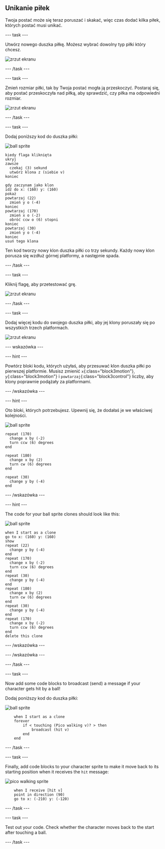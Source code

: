 ## Unikanie piłek

Twoja postać może się teraz poruszać i skakać, więc czas dodać kilka piłek, których postać musi unikać.

\--- task \---

Utwórz nowego duszka piłkę. Możesz wybrać dowolny typ piłki który chcesz.

![zrzut ekranu](images/dodge-balls.png)

\--- /task \---

\--- task \---

Zmień rozmiar piłki, tak by Twoja postać mogła ją przeskoczyć. Postaraj się, aby postać przeskoczyła nad piłką, aby sprawdzić, czy piłka ma odpowiedni rozmiar.

![zrzut ekranu](images/dodge-ball-resize.png)

\--- /task \---

\--- task \---

Dodaj poniższy kod do duszka piłki:

![ball sprite](images/ball_sprite.png)

```blocks3
kiedy flaga kliknięta
ukryj
zawsze 
  czekaj (3) sekund
  utwórz klona z (siebie v)
koniec
```

```blocks3
gdy zaczynam jako klon
idź do x: (160) y: (160)
pokaż
powtarzaj (22) 
  zmień y o (-4)
koniec
powtarzaj (170) 
  zmień x o (-2)
  obróć ccw o (6) stopni
koniec
powtarzaj (30) 
  zmień y o (-4)
koniec
usuń tego klona
```

Ten kod tworzy nowy klon duszka piłki co trzy sekundy. Każdy nowy klon porusza się wzdłuż górnej platformy, a następnie spada.

\--- /task \---

\--- task \---

Kliknij flagę, aby przetestować grę.

![zrzut ekranu](images/dodge-ball-test.png)

\--- /task \---

\--- task \---

Dodaj więcej kodu do swojego duszka piłki, aby jej klony poruszały się po wszystkich trzech platformach.

![zrzut ekranu](images/dodge-ball-more-motion.png)

\--- wskazówka \---

\--- hint \---

Powtórz bloki kodu, których użyłaś, aby przesuwać klon duszka piłki po pierwszej platformie. Musisz zmienić `x`{:class="block3motion"}, `y`{:class="block3motion"} i `powtarzaj`{:class="block3control"} liczby, aby klony poprawnie podążały za platformami.

\--- /wskazówka \---

\--- hint \---

Oto bloki, których potrzebujesz. Upewnij się, że dodałaś je we właściwej kolejności.

![ball sprite](images/ball_sprite.png)

```blocks3
repeat (170) 
  change x by (-2)
  turn ccw (6) degrees
end

repeat (180) 
  change x by (2)
  turn cw (6) degrees
end

repeat (30) 
  change y by (-4)
end
```

\--- /wskazówka \---

\--- hint \---

The code for your ball sprite clones should look like this:

![ball sprite](images/ball_sprite.png)

```blocks3
when I start as a clone
go to x: (160) y: (160)
show
repeat (22) 
  change y by (-4)
end
repeat (170) 
  change x by (-2)
  turn ccw (6) degrees
end
repeat (30) 
  change y by (-4)
end
repeat (180) 
  change x by (2)
  turn cw (6) degrees
end
repeat (30) 
  change y by (-4)
end
repeat (170) 
  change x by (-2)
  turn ccw (6) degrees
end
delete this clone
```

\--- /wskazówka \---

\--- /wskazówka \---

\--- /task \---

\--- task \---

Now add some code blocks to broadcast (send) a message if your character gets hit by a ball!

Dodaj poniższy kod do duszka piłki:

![ball sprite](images/ball_sprite.png)

```blocks3
    when I start as a clone
    forever
        if < touching (Pico walking v)? > then
            broadcast (hit v)
        end
    end
```

\--- /task \---

\--- task \---

Finally, add code blocks to your character sprite to make it move back to its starting position when it receives the `hit` message:

![pico walking sprite](images/pico_walking_sprite.png)

```blocks3
    when I receive [hit v]
    point in direction (90)
    go to x: (-210) y: (-120)
```

\--- /task \---

\--- task \---

Test out your code. Check whether the character moves back to the start after touching a ball.

\--- /task \---